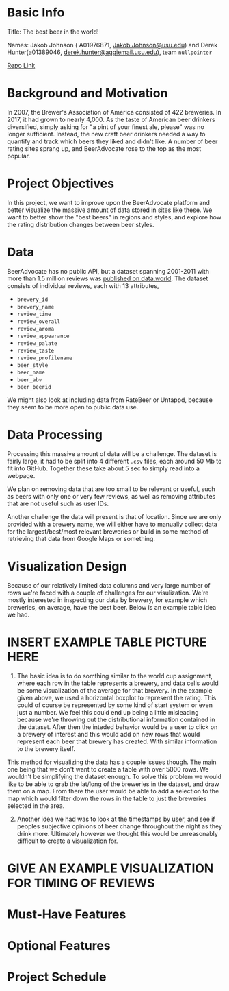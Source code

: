 # Basic Info

<!-- The project title, your names, e-mail addresses, UIDs, a link to the project repository. -->

Title: The best beer in the world!

Names: Jakob Johnson ( A01976871, Jakob.Johnson@usu.edu) and Derek Hunter(a01389046, derek.hunter@aggiemail.usu.edu), team `nullpointer`

[Repo Link](https://github.com/jakobottar/cs5890-final-project)

# Background and Motivation

<!-- Discuss your motivations and reasons for choosing this project, especially any background or research interests that may have influenced your decision. -->

In 2007, the Brewer's Association of America consisted of 422 breweries. In 2017, it had grown to nearly 4,000. As the taste of American beer drinkers diversified, simply asking for "a pint of your finest ale, please" was no longer sufficient. Instead, the new craft beer drinkers needed a way to quantify and track which beers they liked and didn't like. A number of beer rating sites sprang up, and BeerAdvocate rose to the top as the most popular.

# Project Objectives

<!-- Provide the primary questions you are trying to answer with your visualization. What would you like to learn and accomplish? List the benefits. -->

In this project, we want to improve upon the BeerAdvocate platform and better visualize the massive amount of data stored in sites like these. We want to better show the "best beers" in regions and styles, and explore how the rating distribution changes between beer styles.

# Data

<!-- From where and how are you collecting your data? If appropriate, provide a link to your data sources. -->

BeerAdvocate has no public API, but a dataset spanning 2001-2011 with more than 1.5 million reviews was [published on data.world](https://data.world/socialmediadata/beeradvocate).
The dataset consists of individual reviews, each with 13 attributes,

- `brewery_id`
- `brewery_name`
- `review_time`
- `review_overall`
- `review_aroma`
- `review_appearance`
- `review_palate`
- `review_taste`
- `review_profilename`
- `beer_style`
- `beer_name`
- `beer_abv`
- `beer_beerid`

We might also look at including data from RateBeer or Untappd, because they seem to be more open to public data use.

# Data Processing

<!-- Do you expect to do substantial data cleanup? What quantities do you plan to derive from your data? How will data processing be implemented? -->

Processing this massive amount of data will be a challenge. The dataset is fairly large, it had to be split into 4 different `.csv` files, each around 50 Mb to fit into GitHub. Together these take about 5 sec to simply read into a webpage.

We plan on removing data that are too small to be relevant or useful, such as beers with only one or very few reviews, as well as removing attributes that are not useful such as user IDs.

Another challenge the data will present is that of location. Since we are only provided with a brewery name, we will either have to manually collect data for the largest/best/most relevant breweries or build in some method of retrieving that data from Google Maps or something.

# Visualization Design

<!-- How will you display your data? Provide some general ideas that you have for the visualization design. Develop three alternative prototype designs for your visualization. Create one final design that incorporates the best of your three designs. Describe your designs and justify your choices of visual encodings. We recommend you use the Five Design Sheet Methodology -->

Because of our relatively limited data columns and very large number of rows we're faced with a couple of challenges for our visulization. We're mostly interested in inspecting our data by brewery, for example which breweries, on average, have the best beer. Below is an example table idea we had.

# INSERT EXAMPLE TABLE PICTURE HERE

1. The basic idea is to do somthing similar to the world cup assignment, where each row in the table
   represents a brewery, and data cells would be some visualization of the average for that brewery.
   In the example given above, we used a horizontal boxplot to represent the rating. This could of
   course be represented by some kind of start system or even just a number. We feel this
   could end up being a little misleading because we're throwing out the distributional information
   contained in the dataset. After then the inteded behavior would be a user to click on a brewery
   of interest and this would add on new rows that would represent each beer that brewery has created.
   With similar information to the brewery itself.

This method for visualizing the data has a couple issues though. The main one being that we don't want
to create a table with over 5000 rows. We wouldn't be simplifying the dataset enough.
To solve this problem we would like to be able to grab the lat/long of the breweries in the dataset,
and draw them on a map. From there the user would be able to add a selection to the map which would
filter down the rows in the table to just the breweries selected in the area.

2. Another idea we had was to look at the timestamps by user, and see if peoples subjective opinions of
   beer change throughout the night as they drink more. Ultimately however we thought this would be
   unreasonably difficult to create a visualization for.

# GIVE AN EXAMPLE VISUALIZATION FOR TIMING OF REVIEWS

# Must-Have Features

<!-- List the features without which you would consider your project to be a failure. -->

# Optional Features

<!-- List the features which you consider to be nice to have, but not critical. -->

# Project Schedule

<!-- Make sure that you plan your work so that you can avoid a big rush right before the final project deadline, and delegate different modules and responsibilities among your team members. Write this in terms of weekly deadlines. -->
